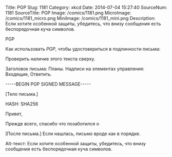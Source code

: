 Title: PGP 
Slug: 1181 
Category: xkcd 
Date: 2014-07-04 15:27:40 
SourceNum: 1181 
SourceTitle: PGP 
Image: /comics/1181.png 
MicroImage: /comics/1181_micro.png 
MiniImage: /comics/1181_mini.png 
Description: Если хотите особенной защиты, убедитесь, что внизу сообщения есть беспорядочная куча символов. 

PGP

Как использовать *PGP*, чтобы удостовериться в подлинности письма:

Проверить наличие этого текста сверху.

Заголовок письма: Планы.
Надписи на элементах управления: Входящие, Ответить.

-----BEGIN PGP SIGNED MESSAGE-----

[Тело письма.]

HASH: SHA256

Привет,

Прежде всего, спасибо что позаботился о

[После письма.]
Если нашлась, письмо вроде как в порядке.

Alt-текст: Если хотите особенной защиты, убедитесь, что внизу сообщения есть беспорядочная куча символов.
